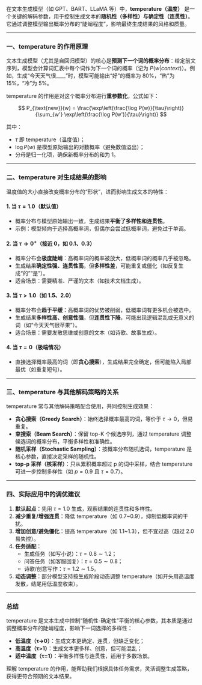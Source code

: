 在文本生成模型（如 GPT、BART、LLaMA 等）中，**temperature（温度）** 是一个关键的解码参数，用于控制生成文本的**随机性（多样性）与确定性（连贯性）**。它通过调整模型输出概率分布的“陡峭程度”，影响最终生成结果的风格和质量。

---

### **一、temperature 的作用原理**

文本生成模型（尤其是自回归模型）的核心是**预测下一个词的概率分布**：给定前文序列，模型会计算词汇表中每个词作为下一个词的概率（记为 $P(w|context)$）。例如，生成“今天天气很____”时，模型可能输出“好”的概率为 80%，“热”为 15%，“冷”为 5%。

temperature 的作用是对这个概率分布进行**重参数化**，公式如下：

$$
P_{\text{new}}(w) = \frac{\exp\left(\frac{\log P(w)}{\tau}\right)}{\sum_{w'} \exp\left(\frac{\log P(w')}{\tau}\right)}
$$

其中：

- $\tau$ 即 temperature（温度值）；
- $\log P(w)$ 是模型原始输出的对数概率（避免数值溢出）；
- 分母是归一化项，确保新概率分布的和为 1。

---

### **二、temperature 对生成结果的影响**

温度值的大小直接改变概率分布的“形状”，进而影响生成文本的特性：

#### 1. 当 $\tau = 1.0$（默认值）

- 概率分布与模型原始输出一致，生成结果**平衡了多样性和连贯性**。
- 示例：模型倾向于选择高概率词，但偶尔会尝试低概率词，避免过于单调。

#### 2. 当 $\tau \to 0^+$（接近 0，如 0.1、0.3）

- 概率分布会**极度陡峭**：高概率词的概率被放大，低概率词的概率几乎被忽略。
- 生成结果**确定性强、连贯性高**，但**多样性差**，可能重复或僵化（如反复生成“的”“是”）。
- 适合场景：需要精准、严谨的文本（如技术文档生成）。

#### 3. 当 $\tau > 1.0$（如 1.5、2.0）

- 概率分布会**趋于平缓**：高概率词的优势被削弱，低概率词有更多机会被选中。
- 生成结果**多样性高、创意性强**，但**连贯性下降**，可能出现逻辑混乱或无意义的词（如“今天天气很苹果”）。
- 适合场景：需要发散思维或创意的文本（如诗歌、故事生成）。

#### 4. 当 $\tau = 0$（极端情况）

- 直接选择概率最高的词（即**贪心搜索**），生成结果完全确定，但可能陷入局部最优（如重复短句）。

---

### **三、temperature 与其他解码策略的关系**

temperature 常与其他解码策略配合使用，共同控制生成效果：

- **贪心搜索（Greedy Search）**：始终选择概率最高的词，等价于 $\tau \to 0$，但易重复。
- **束搜索（Beam Search）**：保留 top-K 个候选序列，通过 temperature 调整候选词的概率分布，平衡多样性和准确性。
- **随机采样（Stochastic Sampling）**：按概率分布随机选词，temperature 是核心参数，直接决定采样的随机性。
- **top-p 采样（核采样）**：只从累积概率超过 p 的词中采样，结合 temperature 可进一步控制多样性（如 $p=0.9$ 且 $\tau=0.7$）。

---

### **四、实际应用中的调优建议**

1. **默认起点**：先用 $\tau=1.0$ 生成，观察结果的连贯性和多样性。
2. **减少重复/增强连贯**：降低 temperature（如 0.7~0.9），抑制低概率词的干扰。
3. **增加创意/避免僵化**：提高 temperature（如 1.1~1.3），但不宜过高（超过 2.0 易失控）。
4. **任务适配**：
   - 生成任务（如写小说）：$\tau=0.8 \sim 1.2$；
   - 问答任务（如客服回复）：$\tau=0.5 \sim 0.8$；
   - 诗歌/创意写作：$\tau=1.2 \sim 1.5$。
5. **动态调整**：部分模型支持按生成阶段动态调整 temperature（如开头用高温度发散，结尾用低温度收束）。

---

### **总结**

temperature 是文本生成中控制“随机性-确定性”平衡的核心参数，其本质是通过调整概率分布的陡峭程度，影响下一词选择的多样性：

- **低温度（τ→0）**：生成文本更确定、连贯，但缺乏变化；
- **高温度（τ>1）**：生成文本更多样、创意，但可能混乱；
- **适中温度（τ=1）**：平衡多样性与连贯性，适用于多数场景。

理解 temperature 的作用，能帮助我们根据具体任务需求，灵活调整生成策略，获得更符合预期的文本结果。